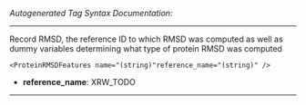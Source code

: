 _Autogenerated Tag Syntax Documentation:_

---
Record RMSD, the reference ID to which RMSD was computed as well as dummy variables determining what type of protein RMSD was computed

```
<ProteinRMSDFeatures name="(string)"reference_name="(string)" />
```

-   **reference_name**: XRW_TODO

---

